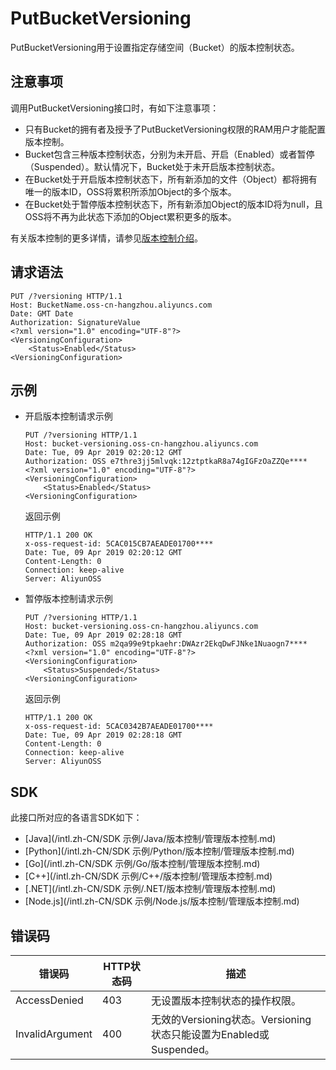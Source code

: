 # PutBucketVersioning

PutBucketVersioning用于设置指定存储空间（Bucket）的版本控制状态。

## 注意事项

调用PutBucketVersioning接口时，有如下注意事项：

-   只有Bucket的拥有者及授予了PutBucketVersioning权限的RAM用户才能配置版本控制。
-   Bucket包含三种版本控制状态，分别为未开启、开启（Enabled）或者暂停（Suspended）。默认情况下，Bucket处于未开启版本控制状态。
-   在Bucket处于开启版本控制状态下，所有新添加的文件（Object）都将拥有唯一的版本ID，OSS将累积所添加Object的多个版本。
-   在Bucket处于暂停版本控制状态下，所有新添加Object的版本ID将为null，且OSS将不再为此状态下添加的Object累积更多的版本。

有关版本控制的更多详情，请参见[版本控制介绍](/intl.zh-CN/开发指南/数据安全/版本控制/版本控制介绍.md)。

## 请求语法

```
PUT /?versioning HTTP/1.1
Host: BucketName.oss-cn-hangzhou.aliyuncs.com
Date: GMT Date
Authorization: SignatureValue
<?xml version="1.0" encoding="UTF-8"?>
<VersioningConfiguration>
    <Status>Enabled</Status>
<VersioningConfiguration>
```

## 示例

-   开启版本控制请求示例

    ```
    PUT /?versioning HTTP/1.1
    Host: bucket-versioning.oss-cn-hangzhou.aliyuncs.com
    Date: Tue, 09 Apr 2019 02:20:12 GMT
    Authorization: OSS e7thre3jj5mlvqk:12ztptkaR8a74gIGFzOaZZQe****
    <?xml version="1.0" encoding="UTF-8"?>
    <VersioningConfiguration>
        <Status>Enabled</Status>
    <VersioningConfiguration>
    ```

    返回示例

    ```
    HTTP/1.1 200 OK
    x-oss-request-id: 5CAC015CB7AEADE01700****
    Date: Tue, 09 Apr 2019 02:20:12 GMT
    Content-Length: 0
    Connection: keep-alive
    Server: AliyunOSS
    ```

-   暂停版本控制请求示例

    ```
    PUT /?versioning HTTP/1.1
    Host: bucket-versioning.oss-cn-hangzhou.aliyuncs.com
    Date: Tue, 09 Apr 2019 02:28:18 GMT
    Authorization: OSS m2qa99e9tpkaehr:DWAzr2EkqDwFJNke1Nuaogn7****
    <?xml version="1.0" encoding="UTF-8"?>
    <VersioningConfiguration>
        <Status>Suspended</Status>
    <VersioningConfiguration>
    ```

    返回示例

    ```
    HTTP/1.1 200 OK
    x-oss-request-id: 5CAC0342B7AEADE01700****
    Date: Tue, 09 Apr 2019 02:28:18 GMT
    Content-Length: 0
    Connection: keep-alive
    Server: AliyunOSS
    ```


## SDK

此接口所对应的各语言SDK如下：

-   [Java](/intl.zh-CN/SDK 示例/Java/版本控制/管理版本控制.md)
-   [Python](/intl.zh-CN/SDK 示例/Python/版本控制/管理版本控制.md)
-   [Go](/intl.zh-CN/SDK 示例/Go/版本控制/管理版本控制.md)
-   [C++](/intl.zh-CN/SDK 示例/C++/版本控制/管理版本控制.md)
-   [.NET](/intl.zh-CN/SDK 示例/.NET/版本控制/管理版本控制.md)
-   [Node.js](/intl.zh-CN/SDK 示例/Node.js/版本控制/管理版本控制.md)

## 错误码

|错误码|HTTP状态码|描述|
|---|-------|--|
|AccessDenied|403|无设置版本控制状态的操作权限。|
|InvalidArgument|400|无效的Versioning状态。Versioning状态只能设置为Enabled或Suspended。|

